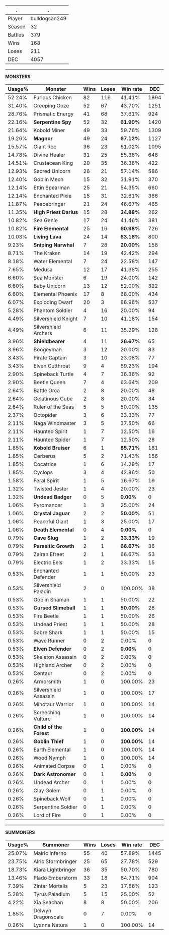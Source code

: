 .|.
|-|-
Player|bulldogsan249
Season|32
Battles|379
Wins|168
Loses|211
DEC|4057

---
**MONSTERS**

Usage%|Monster|Wins|Loses|Win rate|DEC|
-|-|-|-|-|-|
52.24%|Furious Chicken|82|116|41.41%|1894|
31.40%|Creeping Ooze|52|67|43.70%|1251|
28.76%|Prismatic Energy|41|68|37.61%|924|
22.16%|**Serpentine Spy**|52|32|**61.90%**|1420|
21.64%|Kobold Miner|49|33|59.76%|1309|
19.26%|**Magnor**|49|24|**67.12%**|1127|
15.57%|Giant Roc|36|23|61.02%|1095|
14.78%|Divine Healer|31|25|55.36%|648|
14.51%|Crustacean King|20|35|36.36%|422|
12.93%|Sacred Unicorn|28|21|57.14%|586|
12.40%|Goblin Mech|15|32|31.91%|370|
12.14%|Ettin Spearman|25|21|54.35%|660|
12.14%|Enchanted Pixie|15|31|32.61%|366|
11.87%|Peacebringer|21|24|46.67%|465|
11.35%|**High Priest Darius**|15|28|**34.88%**|262|
10.82%|Sea Genie|17|24|41.46%|381|
10.82%|**Fire Elemental**|25|16|**60.98%**|726|
10.03%|**Living Lava**|24|14|**63.16%**|800|
9.23%|**Sniping Narwhal**|7|28|**20.00%**|158|
8.71%|The Kraken|14|19|42.42%|294|
8.18%|Water Elemental|7|24|22.58%|147|
7.65%|Medusa|12|17|41.38%|255|
6.60%|Sea Monster|6|19|24.00%|142|
6.60%|Baby Unicorn|13|12|52.00%|322|
6.60%|Elemental Phoenix|17|8|68.00%|434|
6.07%|Exploding Dwarf|20|3|86.96%|537|
5.28%|Phantom Soldier|4|16|20.00%|94|
4.49%|Silvershield Knight|7|10|41.18%|154|
4.49%|Silvershield Archers|6|11|35.29%|128|
3.96%|**Shieldbearer**|4|11|**26.67%**|65|
3.96%|Boogeyman|3|12|20.00%|83|
3.43%|Pirate Captain|3|10|23.08%|77|
3.43%|Elven Cutthroat|9|4|69.23%|194|
2.90%|Spineback Turtle|4|7|36.36%|92|
2.90%|Beetle Queen|7|4|63.64%|209|
2.64%|Battle Orca|2|8|20.00%|48|
2.64%|Gelatinous Cube|2|8|20.00%|34|
2.64%|Ruler of the Seas|5|5|50.00%|135|
2.37%|Octopider|3|6|33.33%|77|
2.11%|Naga Windmaster|3|5|37.50%|66|
2.11%|Haunted Spirit|1|7|12.50%|16|
2.11%|Haunted Spider|1|7|12.50%|28|
1.85%|**Kobold Bruiser**|6|1|**85.71%**|181|
1.85%|Cerberus|5|2|71.43%|156|
1.85%|Cocatrice|1|6|14.29%|17|
1.85%|Cyclops|3|4|42.86%|50|
1.58%|Feral Spirit|1|5|16.67%|19|
1.32%|Twisted Jester|1|4|20.00%|23|
1.32%|**Undead Badger**|0|5|**0.00%**|0|
1.06%|Pyromancer|1|3|25.00%|24|
1.06%|**Crystal Jaguar**|2|2|**50.00%**|51|
1.06%|Peaceful Giant|1|3|25.00%|17|
1.06%|**Death Elemental**|0|4|**0.00%**|0|
0.79%|**Cave Slug**|1|2|**33.33%**|19|
0.79%|**Parasitic Growth**|2|1|**66.67%**|36|
0.79%|Zalran Efreet|2|1|66.67%|53|
0.79%|Electric Eels|1|2|33.33%|15|
0.53%|Enchanted Defender|1|1|50.00%|23|
0.53%|Silvershield Paladin|2|0|100.00%|38|
0.53%|Goblin Shaman|1|1|50.00%|22|
0.53%|**Cursed Slimeball**|1|1|**50.00%**|28|
0.53%|Fire Beetle|1|1|50.00%|26|
0.53%|Undead Priest|1|1|50.00%|28|
0.53%|Sabre Shark|1|1|50.00%|15|
0.53%|Wave Runner|0|2|0.00%|0|
0.53%|**Elven Defender**|0|2|**0.00%**|0|
0.53%|Skeleton Assassin|0|2|0.00%|0|
0.53%|Highland Archer|0|2|0.00%|0|
0.53%|Centaur|0|2|0.00%|0|
0.26%|Armorsmith|1|0|100.00%|23|
0.26%|Silvershield Assassin|1|0|100.00%|17|
0.26%|Minotaur Warrior|1|0|100.00%|14|
0.26%|Screeching Vulture|1|0|100.00%|14|
0.26%|**Child of the Forest**|1|0|**100.00%**|14|
0.26%|**Goblin Thief**|1|0|**100.00%**|14|
0.26%|Earth Elemental|1|0|100.00%|14|
0.26%|Wood Nymph|1|0|100.00%|14|
0.26%|Animated Corpse|0|1|0.00%|0|
0.26%|**Dark Astronomer**|0|1|**0.00%**|0|
0.26%|Undead Archer|0|1|0.00%|0|
0.26%|Clay Golem|0|1|0.00%|0|
0.26%|Spineback Wolf|0|1|0.00%|0|
0.26%|Serpentine Soldier|0|1|0.00%|0|
0.26%|Lord of Fire|0|1|0.00%|0|

---
**SUMMONERS**

Usage%|Summoner|Wins|Loses|Win rate|DEC|
-|-|-|-|-|-|
25.07%|Malric Inferno|55|40|57.89%|1445|
23.75%|Alric Stormbringer|25|65|27.78%|529|
18.73%|Kiara Lightbringer|36|35|50.70%|780|
13.46%|Plado Emberstorm|33|18|64.71%|904|
7.39%|Zintar Mortalis|5|23|17.86%|123|
5.28%|Tyrus Paladium|5|15|25.00%|52|
4.22%|Xia Seachan|8|8|50.00%|206|
1.85%|Delwyn Dragonscale|0|7|0.00%|0|
0.26%|Lyanna Natura|1|0|100.00%|14|
